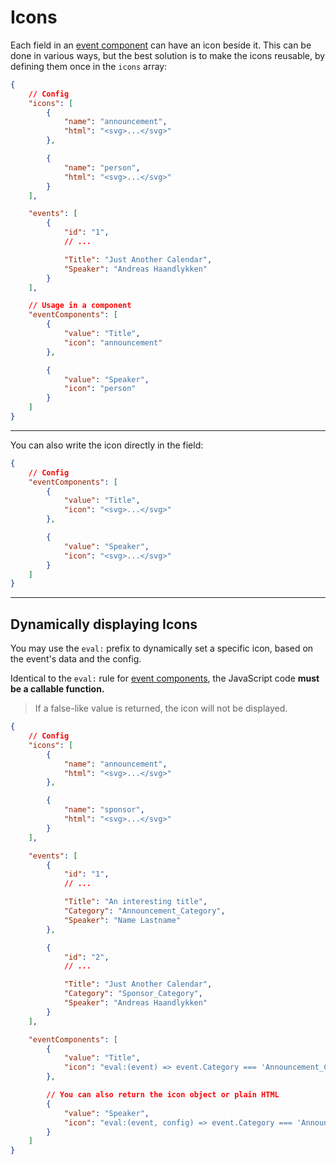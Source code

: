 # Icons
Each field in an [event component](./event-components.md) can have an icon beside it.
This can be done in various ways, but the best solution is to make the icons reusable,
by defining them once in the `icons` array:

```json
{
    // Config
    "icons": [
        {
            "name": "announcement",
            "html": "<svg>...</svg>"
        },

        {
            "name": "person",
            "html": "<svg>...</svg>"
        }
    ],

    "events": [
        {
            "id": "1",
            // ...

            "Title": "Just Another Calendar",
            "Speaker": "Andreas Haandlykken"
        }
    ],

    // Usage in a component
    "eventComponents": [
        {
            "value": "Title",
            "icon": "announcement"
        },

        {
            "value": "Speaker",
            "icon": "person"
        }
    ]
}
```

---

You can also write the icon directly in the field:
```json
{
    // Config
    "eventComponents": [
        {
            "value": "Title",
            "icon": "<svg>...</svg>"
        },

        {
            "value": "Speaker",
            "icon": "<svg>...</svg>"
        }
    ]
}
```

---

## Dynamically displaying Icons
You may use the `eval:` prefix to dynamically set a specific icon,
based on the event's data and the config.

Identical to the `eval:` rule for [event components](./event-components.md#3-eval-javascript-code),
the JavaScript code **must be a callable function.**

> If a false-like value is returned, the icon will not be displayed.

```json
{
    // Config
    "icons": [
        {
            "name": "announcement",
            "html": "<svg>...</svg>"
        },

        {
            "name": "sponsor",
            "html": "<svg>...</svg>"
        }
    ],

    "events": [
        {
            "id": "1",
            // ...

            "Title": "An interesting title",
            "Category": "Announcement_Category",
            "Speaker": "Name Lastname"
        },

        {
            "id": "2",
            // ...

            "Title": "Just Another Calendar",
            "Category": "Sponsor_Category",
            "Speaker": "Andreas Haandlykken"
        }
    ],

    "eventComponents": [
        {
            "value": "Title",
            "icon": "eval:(event) => event.Category === 'Announcement_Category'? 'announcement':'sponsor'"
        },

        // You can also return the icon object or plain HTML
        {
            "value": "Speaker",
            "icon": "eval:(event, config) => event.Category === 'Announcement_Category'? config.icons.find(icon => icon.name === 'sponsor'): '<svg>...</svg>'"
        }
    ]
}
```